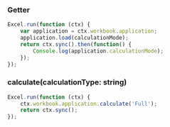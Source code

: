 ### Getter  
```js
Excel.run(function (ctx) { 
	var application = ctx.workbook.application;
	application.load(calculationMode);
	return ctx.sync().then(function() {
		Console.log(application.calculationMode);
	});
});
```

### calculate(calculationType: string)
```js
Excel.run(function (ctx) { 
	ctx.workbook.application.calculate('Full');
	return ctx.sync(); 
}); 
```

